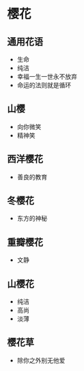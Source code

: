 # 樱花

## 通用花语

- 生命
- 纯洁
- 幸福一生一世永不放弃
- 命运的法则就是循环

## 山樱

- 向你微笑
- 精神笑

## 西洋樱花

- 善良的教育

## 冬樱花

- 东方的神秘

## 重瓣樱花

- 文静

## 山樱花

- 纯洁
- 高尚
- 淡薄

## 樱花草

- 除你之外别无他爱
